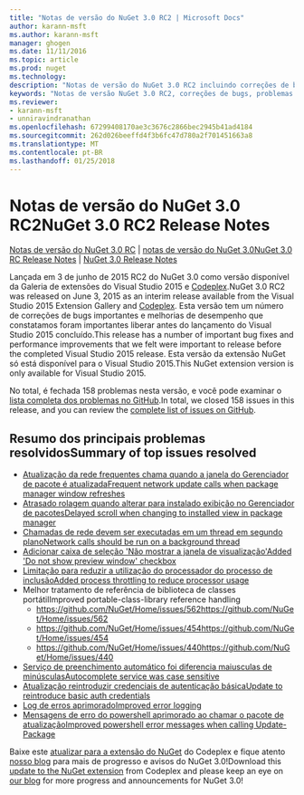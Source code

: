 ```yaml
---
title: "Notas de versão do NuGet 3.0 RC2 | Microsoft Docs"
author: karann-msft
ms.author: karann-msft
manager: ghogen
ms.date: 11/11/2016
ms.topic: article
ms.prod: nuget
ms.technology: 
description: "Notas de versão do NuGet 3.0 RC2 incluindo correções de bugs, problemas conhecidos, recursos adicionados e DCRs."
keywords: "Notas de versão NuGet 3.0 RC2, correções de bugs, problemas conhecidos, adicionaram recursos, DCRs"
ms.reviewer:
- karann-msft
- unniravindranathan
ms.openlocfilehash: 67299408170ae3c3676c2866bec2945b41ad4184
ms.sourcegitcommit: 262d026beeffd4f3b6fc47d780a2f701451663a8
ms.translationtype: MT
ms.contentlocale: pt-BR
ms.lasthandoff: 01/25/2018
---
```

# <a name="nuget-30-rc2-release-notes"></a><span data-ttu-id="bcf95-104">Notas de versão do NuGet 3.0 RC2</span><span class="sxs-lookup"><span data-stu-id="bcf95-104">NuGet 3.0 RC2 Release Notes</span></span>

<span data-ttu-id="bcf95-105">[Notas de versão do NuGet 3.0 RC](../release-notes/nuget-3.0-RC.md) | [notas de versão do NuGet 3.0](../release-notes/nuget-3.0.0.md)</span><span class="sxs-lookup"><span data-stu-id="bcf95-105">[NuGet 3.0 RC Release Notes](../release-notes/nuget-3.0-RC.md) | [NuGet 3.0 Release Notes](../release-notes/nuget-3.0.0.md)</span></span>

<span data-ttu-id="bcf95-106">Lançada em 3 de junho de 2015 RC2 do NuGet 3.0 como versão disponível da Galeria de extensões do Visual Studio 2015 e [Codeplex](https://nuget.codeplex.com/releases/view/615507).</span><span class="sxs-lookup"><span data-stu-id="bcf95-106">NuGet 3.0 RC2 was released on June 3, 2015 as an interim release available from the Visual Studio 2015 Extension Gallery and [Codeplex](https://nuget.codeplex.com/releases/view/615507).</span></span> <span data-ttu-id="bcf95-107">Esta versão tem um número de correções de bugs importantes e melhorias de desempenho que constatamos foram importantes liberar antes do lançamento do Visual Studio 2015 concluído.</span><span class="sxs-lookup"><span data-stu-id="bcf95-107">This release has a number of important bug fixes and performance improvements that we felt were important to release before the completed Visual Studio 2015 release.</span></span> <span data-ttu-id="bcf95-108">Esta versão da extensão NuGet só está disponível para o Visual Studio 2015.</span><span class="sxs-lookup"><span data-stu-id="bcf95-108">This NuGet extension version is only available for Visual Studio 2015.</span></span>

<span data-ttu-id="bcf95-109">No total, é fechada 158 problemas nesta versão, e você pode examinar o [lista completa dos problemas no GitHub](https://github.com/NuGet/Home/issues?utf8=%E2%9C%93&q=is%3Aclosed+milestone%3A3.0.0-RTM+sort%3Aupdated-asc+updated%3A%3C%3D2015-06-01).</span><span class="sxs-lookup"><span data-stu-id="bcf95-109">In total, we closed 158 issues in this release, and you can review the [complete list of issues on GitHub](https://github.com/NuGet/Home/issues?utf8=%E2%9C%93&q=is%3Aclosed+milestone%3A3.0.0-RTM+sort%3Aupdated-asc+updated%3A%3C%3D2015-06-01).</span></span>

## <a name="summary-of-top-issues-resolved"></a><span data-ttu-id="bcf95-110">Resumo dos principais problemas resolvidos</span><span class="sxs-lookup"><span data-stu-id="bcf95-110">Summary of top issues resolved</span></span>

* [<span data-ttu-id="bcf95-111">Atualização da rede frequentes chama quando a janela do Gerenciador de pacote é atualizada</span><span class="sxs-lookup"><span data-stu-id="bcf95-111">Frequent network update calls when package manager window refreshes</span></span>](https://github.com/NuGet/Home/issues/515)
* [<span data-ttu-id="bcf95-112">Atrasado rolagem quando alterar para instalado exibição no Gerenciador de pacotes</span><span class="sxs-lookup"><span data-stu-id="bcf95-112">Delayed scroll when changing to installed view in package manager</span></span>](https://github.com/NuGet/Home/issues/519)
* [<span data-ttu-id="bcf95-113">Chamadas de rede devem ser executadas em um thread em segundo plano</span><span class="sxs-lookup"><span data-stu-id="bcf95-113">Network calls should be run on a background thread</span></span>](https://github.com/NuGet/Home/issues/516)
* [<span data-ttu-id="bcf95-114">Adicionar caixa de seleção 'Não mostrar a janela de visualização'</span><span class="sxs-lookup"><span data-stu-id="bcf95-114">Added 'Do not show preview window' checkbox</span></span>](https://github.com/NuGet/Home/issues/566)
* [<span data-ttu-id="bcf95-115">Limitação para reduzir a utilização do processador do processo de inclusão</span><span class="sxs-lookup"><span data-stu-id="bcf95-115">Added process throttling to reduce processor usage</span></span>](https://github.com/NuGet/Home/issues/356)
* <span data-ttu-id="bcf95-116">Melhor tratamento de referência de biblioteca de classes portátil</span><span class="sxs-lookup"><span data-stu-id="bcf95-116">Improved portable-class-library reference handling</span></span>
    * [<span data-ttu-id="bcf95-117">https://github.com/NuGet/Home/issues/562</span><span class="sxs-lookup"><span data-stu-id="bcf95-117">https://github.com/NuGet/Home/issues/562</span></span>](https://github.com/NuGet/Home/issues/562)
    * [<span data-ttu-id="bcf95-118">https://github.com/NuGet/Home/issues/454</span><span class="sxs-lookup"><span data-stu-id="bcf95-118">https://github.com/NuGet/Home/issues/454</span></span>](https://github.com/NuGet/Home/issues/454)
    * [<span data-ttu-id="bcf95-119">https://github.com/NuGet/Home/issues/440</span><span class="sxs-lookup"><span data-stu-id="bcf95-119">https://github.com/NuGet/Home/issues/440</span></span>](https://github.com/NuGet/Home/issues/440)
* [<span data-ttu-id="bcf95-120">Serviço de preenchimento automático foi diferencia maiusculas de minúsculas</span><span class="sxs-lookup"><span data-stu-id="bcf95-120">Autocomplete service was case sensitive</span></span>](https://github.com/NuGet/Home/issues/198)
* [<span data-ttu-id="bcf95-121">Atualização reintroduzir credenciais de autenticação básica</span><span class="sxs-lookup"><span data-stu-id="bcf95-121">Update to reintroduce basic auth credentials</span></span>](https://github.com/NuGet/Home/issues/456)
* [<span data-ttu-id="bcf95-122">Log de erros aprimorado</span><span class="sxs-lookup"><span data-stu-id="bcf95-122">Improved error logging</span></span>](https://github.com/NuGet/Home/issues/407)
* [<span data-ttu-id="bcf95-123">Mensagens de erro do powershell aprimorado ao chamar o pacote de atualização</span><span class="sxs-lookup"><span data-stu-id="bcf95-123">Improved powershell error messages when calling Update-Package</span></span>](https://github.com/NuGet/Home/issues/5)

<span data-ttu-id="bcf95-124">Baixe este [atualizar para a extensão do NuGet](https://nuget.codeplex.com/releases/view/615507) do Codeplex e fique atento [nosso blog](http://blog.nuget.org) para mais de progresso e avisos do NuGet 3.0!</span><span class="sxs-lookup"><span data-stu-id="bcf95-124">Download this [update to the NuGet extension](https://nuget.codeplex.com/releases/view/615507) from Codeplex and please keep an eye on [our blog](http://blog.nuget.org) for more progress and announcements for NuGet 3.0!</span></span>
